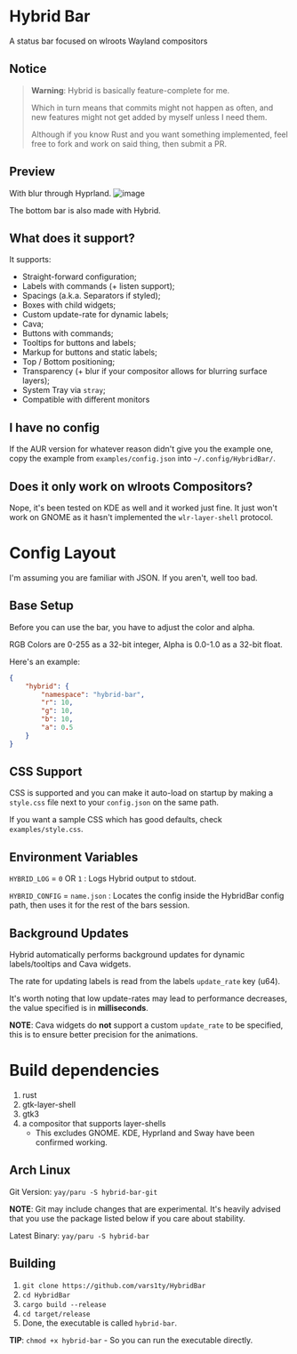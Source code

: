 # Hybrid Bar
A status bar focused on wlroots Wayland compositors

## Notice
> **Warning**:
> Hybrid is basically feature-complete for me.
>
> Which in turn means that commits might not happen as often, and new features might not get added by myself unless I need them.
>
> Although if you know Rust and you want something implemented, feel free to fork and work on said thing, then submit a PR.

## Preview
With blur through Hyprland.
![image](https://user-images.githubusercontent.com/54314240/197680577-2bc0cff4-2438-4c8d-8428-11499d0519c6.png)

The bottom bar is also made with Hybrid.

## What does it support?
It supports:
- Straight-forward configuration;
- Labels with commands (+ listen support);
- Spacings (a.k.a. Separators if styled);
- Boxes with child widgets;
- Custom update-rate for dynamic labels;
- Cava;
- Buttons with commands;
- Tooltips for buttons and labels;
- Markup for buttons and static labels;
- Top / Bottom positioning;
- Transparency (+ blur if your compositor allows for blurring surface layers);
- System Tray via `stray`;
- Compatible with different monitors

## I have no config
If the AUR version for whatever reason didn't give you the example one, copy the example from `examples/config.json` into `~/.config/HybridBar/`.

## Does it only work on wlroots Compositors?
Nope, it's been tested on KDE as well and it worked just fine. It just won't work on GNOME as it hasn't implemented the `wlr-layer-shell` protocol.

# Config Layout
I'm assuming you are familiar with JSON. If you aren't, well too bad.

## Base Setup
Before you can use the bar, you have to adjust the color and alpha.

RGB Colors are 0-255 as a 32-bit integer, Alpha is 0.0-1.0 as a 32-bit float.

Here's an example:

```json
{
    "hybrid": {
        "namespace": "hybrid-bar",
        "r": 10,
        "g": 10,
        "b": 10,
        "a": 0.5
    }
}
```
## CSS Support
CSS is supported and you can make it auto-load on startup by making a `style.css` file next to your `config.json` on the same path.

If you want a sample CSS which has good defaults, check `examples/style.css`.

## Environment Variables
`HYBRID_LOG` = `0` OR `1` : Logs Hybrid output to stdout.

`HYBRID_CONFIG` = `name.json` : Locates the config inside the HybridBar config path, then uses it for the rest of the bars session.

## Background Updates
Hybrid automatically performs background updates for dynamic labels/tooltips and Cava widgets.

The rate for updating labels is read from the labels `update_rate` key (u64).

It's worth noting that low update-rates may lead to performance decreases, the value specified is in **milliseconds**.

**NOTE**: Cava widgets do __not__ support a custom `update_rate` to be specified, this is to ensure better precision for the animations.

# Build dependencies
1. rust
2. gtk-layer-shell
3. gtk3
4. a compositor that supports layer-shells
   - This excludes GNOME. KDE, Hyprland and Sway have been confirmed working.

## Arch Linux
Git Version: `yay/paru -S hybrid-bar-git`

**NOTE**: Git may include changes that are experimental. It's heavily advised that you use the package listed below if you care about stability.

Latest Binary: `yay/paru -S hybrid-bar`

## Building
1. `git clone https://github.com/vars1ty/HybridBar`
2. `cd HybridBar`
3. `cargo build --release`
4. `cd target/release`
5. Done, the executable is called `hybrid-bar`.

**TIP**: `chmod +x hybrid-bar` - So you can run the executable directly.
